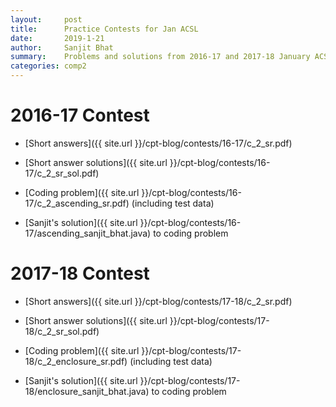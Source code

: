 ```yaml
---
layout:     post
title:      Practice Contests for Jan ACSL
date:       2019-1-21
author:     Sanjit Bhat
summary:    Problems and solutions from 2016-17 and 2017-18 January ACSL
categories: comp2
---
```


# 2016-17 Contest

* [Short answers]({{ site.url }}/cpt-blog/contests/16-17/c_2_sr.pdf)

* [Short answer solutions]({{ site.url }}/cpt-blog/contests/16-17/c_2_sr_sol.pdf)

* [Coding problem]({{ site.url }}/cpt-blog/contests/16-17/c_2_ascending_sr.pdf) (including test data)

* [Sanjit's solution]({{ site.url }}/cpt-blog/contests/16-17/ascending_sanjit_bhat.java) to coding problem

# 2017-18 Contest

* [Short answers]({{ site.url }}/cpt-blog/contests/17-18/c_2_sr.pdf)

* [Short answer solutions]({{ site.url }}/cpt-blog/contests/17-18/c_2_sr_sol.pdf)

* [Coding problem]({{ site.url }}/cpt-blog/contests/17-18/c_2_enclosure_sr.pdf) (including test data)

* [Sanjit's solution]({{ site.url }}/cpt-blog/contests/17-18/enclosure_sanjit_bhat.java) to coding problem